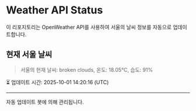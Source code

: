 
# Weather API Status

이 리포지토리는 OpenWeather API를 사용하여 서울의 날씨 정보를 자동으로 업데이트합니다.

## 현재 서울 날씨
> 서울의 현재 날씨: broken clouds, 온도: 18.05°C, 습도: 91%

⏳ 업데이트 시간: 2025-10-01 14:20:16 (UTC)

---
자동 업데이트 봇에 의해 관리됩니다.
